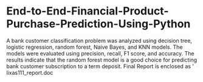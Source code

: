 # End-to-End-Financial-Product-Purchase-Prediction-Using-Python
A bank customer classification problem was analyzed using decision tree, logistic regression, random forest, Naive Bayes, and KNN models. The models were evaluated using precision, recall, F1 score, and accuracy. The results indicate that the random forest model is a good choice for predicting bank customer subscription to a term deposit.
 Final Report is enclosed as ' lixas111_report.doc
